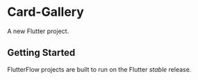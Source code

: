 # Card-Gallery

A new Flutter project.

## Getting Started

FlutterFlow projects are built to run on the Flutter _stable_ release.

